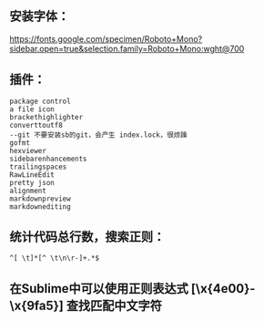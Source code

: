 ## 安装字体：
https://fonts.google.com/specimen/Roboto+Mono?sidebar.open=true&selection.family=Roboto+Mono:wght@700

## 插件：
    package control
    a file icon
    brackethighlighter
    converttoutf8
    --git 不要安装sb的git，会产生 index.lock，很烦躁
    gofmt
    hexviewer
    sidebarenhancements
    trailingspaces
    RawLineEdit
    pretty json
    alignment
    markdownpreview
    markdownediting

## 统计代码总行数，搜索正则：
    ^[ \t]*[^ \t\n\r-]+.*$

## 在Sublime中可以使用正则表达式 [\x{4e00}-\x{9fa5}] 查找匹配中文字符
